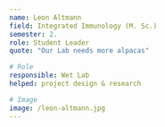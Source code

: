 ```yaml
---
name: Leon Altmann 
field: Integrated Immunology (M. Sc.)
semester: 2.
role: Student Leader
quote: "Our Lab needs more alpacas"

# Role
responsible: Wet Lab 
helped: project design & research

# Image
image: /leon-altmann.jpg
---
```

